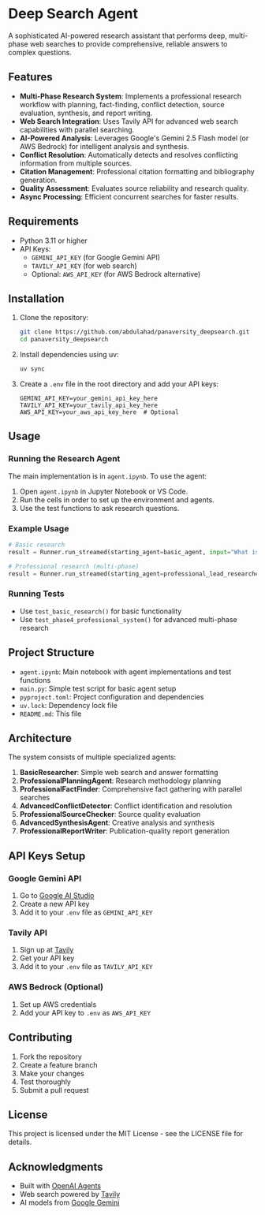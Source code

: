 # Deep Search Agent

A sophisticated AI-powered research assistant that performs deep, multi-phase web searches to provide comprehensive, reliable answers to complex questions.

## Features

- **Multi-Phase Research System**: Implements a professional research workflow with planning, fact-finding, conflict detection, source evaluation, synthesis, and report writing.
- **Web Search Integration**: Uses Tavily API for advanced web search capabilities with parallel searching.
- **AI-Powered Analysis**: Leverages Google's Gemini 2.5 Flash model (or AWS Bedrock) for intelligent analysis and synthesis.
- **Conflict Resolution**: Automatically detects and resolves conflicting information from multiple sources.
- **Citation Management**: Professional citation formatting and bibliography generation.
- **Quality Assessment**: Evaluates source reliability and research quality.
- **Async Processing**: Efficient concurrent searches for faster results.

## Requirements

- Python 3.11 or higher
- API Keys:
  - `GEMINI_API_KEY` (for Google Gemini API)
  - `TAVILY_API_KEY` (for web search)
  - Optional: `AWS_API_KEY` (for AWS Bedrock alternative)

## Installation

1. Clone the repository:
   ```bash
   git clone https://github.com/abdulahad/panaversity_deepsearch.git
   cd panaversity_deepsearch
   ```

2. Install dependencies using uv:
   ```bash
   uv sync
   ```

3. Create a `.env` file in the root directory and add your API keys:
   ```
   GEMINI_API_KEY=your_gemini_api_key_here
   TAVILY_API_KEY=your_tavily_api_key_here
   AWS_API_KEY=your_aws_api_key_here  # Optional
   ```

## Usage

### Running the Research Agent

The main implementation is in `agent.ipynb`. To use the agent:

1. Open `agent.ipynb` in Jupyter Notebook or VS Code.
2. Run the cells in order to set up the environment and agents.
3. Use the test functions to ask research questions.

### Example Usage

```python
# Basic research
result = Runner.run_streamed(starting_agent=basic_agent, input="What is renewable energy?")

# Professional research (multi-phase)
result = Runner.run_streamed(starting_agent=professional_lead_researcher, input="Analyze the economic impact of remote work")
```

### Running Tests

- Use `test_basic_research()` for basic functionality
- Use `test_phase4_professional_system()` for advanced multi-phase research

## Project Structure

- `agent.ipynb`: Main notebook with agent implementations and test functions
- `main.py`: Simple test script for basic agent setup
- `pyproject.toml`: Project configuration and dependencies
- `uv.lock`: Dependency lock file
- `README.md`: This file

## Architecture

The system consists of multiple specialized agents:

1. **BasicResearcher**: Simple web search and answer formatting
2. **ProfessionalPlanningAgent**: Research methodology planning
3. **ProfessionalFactFinder**: Comprehensive fact gathering with parallel searches
4. **AdvancedConflictDetector**: Conflict identification and resolution
5. **ProfessionalSourceChecker**: Source quality evaluation
6. **AdvancedSynthesisAgent**: Creative analysis and synthesis
7. **ProfessionalReportWriter**: Publication-quality report generation

## API Keys Setup

### Google Gemini API
1. Go to [Google AI Studio](https://makersuite.google.com/app/apikey)
2. Create a new API key
3. Add it to your `.env` file as `GEMINI_API_KEY`

### Tavily API
1. Sign up at [Tavily](https://tavily.com/)
2. Get your API key
3. Add it to your `.env` file as `TAVILY_API_KEY`

### AWS Bedrock (Optional)
1. Set up AWS credentials
2. Add your API key to `.env` as `AWS_API_KEY`

## Contributing

1. Fork the repository
2. Create a feature branch
3. Make your changes
4. Test thoroughly
5. Submit a pull request

## License

This project is licensed under the MIT License - see the LICENSE file for details.

## Acknowledgments

- Built with [OpenAI Agents](https://github.com/openai/openai-agents)
- Web search powered by [Tavily](https://tavily.com/)
- AI models from [Google Gemini](https://ai.google.dev/)